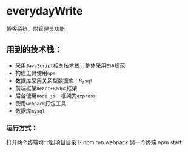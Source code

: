 # everydayWrite
博客系统，附管理员功能

## 用到的技术栈：
* 采用`JavaScript`相关技术栈，整体采用`ES6`规范
* 构建工具使用`npm`
* 数据库采用关系型数据库：`Mysql`
* 前端框架`React+Redux`框架
* 后台使用`node.js`　框架为`express`
* 使用`webpack`打包工具
* 数据库`mysql`

### 运行方式：
打开两个终端均cd到项目目录下
npm run webpack
另一个终端
npm start



